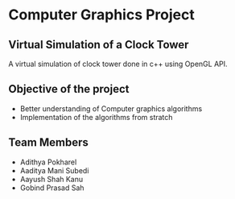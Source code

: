 # Computer Graphics Project
## Virtual Simulation of a Clock Tower
A virtual simulation of clock tower done in c++ using OpenGL API.
## Objective of the project
- Better understanding of Computer graphics algorithms
- Implementation of the algorithms from stratch

## Team Members
- Adithya Pokharel
- Aaditya Mani Subedi
- Aayush Shah Kanu
- Gobind Prasad Sah
